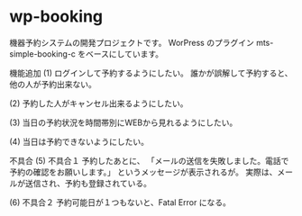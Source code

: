 wp-booking
==========

機器予約システムの開発プロジェクトです。 
WorPress のプラグイン mts-simple-booking-c をベースにしています。

機能追加
(1) ログインして予約するようにしたい。
誰かが誤解して予約すると、他の人が予約出来ない。

(2) 予約した人がキャンセル出来るようにしたい。

(3) 当日の予約状況を時間帯別にWEBから見れるようにしたい。

(4) 当日は予約できないようにしたい。

不具合
(5) 不具合１
予約したあとに、
「メールの送信を失敗しました。電話で予約の確認をお願いします。」
というメッセージが表示されるが。
実際は、メールが送信され、予約も登録されている。

(6) 不具合２
予約可能日が１つもないと、Fatal Error になる。
